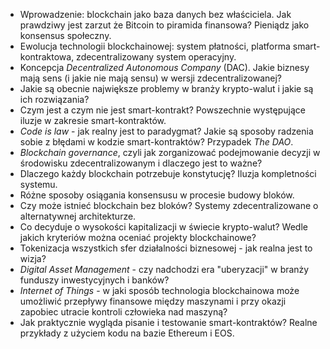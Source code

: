 - Wprowadzenie: blockchain jako baza danych bez właściciela. Jak prawdziwy jest zarzut że Bitcoin to piramida finansowa? Pieniądz jako konsensus społeczny.
- Ewolucja technologii blockchainowej: system płatności, platforma smart-kontraktowa, zdecentralizowany system operacyjny.
- Koncepcja *Decentralized Autonomous Company* (DAC). Jakie biznesy mają sens (i jakie nie mają sensu) w wersji zdecentralizowanej?
- Jakie są obecnie największe problemy w branży krypto-walut i jakie są ich rozwiązania?
- Czym jest a czym nie jest smart-kontrakt? Powszechnie występujące iluzje w zakresie smart-kontraktów.
- *Code is law* - jak realny jest to paradygmat? Jakie są sposoby radzenia sobie z błędami w kodzie smart-kontraktów? Przypadek *The DAO*.
- *Blockchain governance*, czyli jak zorganizować podejmowanie decyzji w środowisku zdecentralizowanym i dlaczego jest to ważne?
- Dlaczego każdy blockchain potrzebuje konstytucję? Iluzja kompletności systemu.
- Różne sposoby osiągania konsensusu w procesie budowy bloków.
- Czy może istnieć blockchain bez bloków? Systemy zdecentralizowane o alternatywnej architekturze.
- Co decyduje o wysokości kapitalizacji w świecie krypto-walut? Wedle jakich kryteriów można oceniać projekty blockchainowe? 
- Tokenizacja wszystkich sfer działalności biznesowej - jak realna jest to wizja?
- *Digital Asset Management* - czy nadchodzi era "uberyzacji" w branży funduszy inwestycyjnych i banków?
- *Internet of Things* - w jaki sposób technologia blockchainowa może umożliwić przepływy finansowe między maszynami i przy okazji zapobiec utracie kontroli człowieka nad maszyną?
- Jak praktycznie wygląda pisanie i testowanie smart-kontraktów? Realne przykłady z użyciem kodu na bazie Ethereum i EOS.